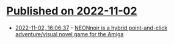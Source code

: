 # [Published on 2022-11-02](index.md)

* [2022-11-02, 16:06:37](https://news.ycombinator.com/item?id=33438092) - [NEONnoir is a hybrid point-and-click adventure/visual novel game for the Amiga](https://steamknight.itch.io/neonnoir)
